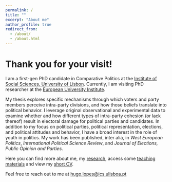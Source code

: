 ```yaml
---
permalink: /
title: ""
excerpt: "About me"
author_profile: true
redirect_from: 
  - /about/
  - /about.html
---
```


Thank you for your visit!
======

I am a first-gen PhD candidate in Comparative Politics at the [Institute of Social Sciences, University of Lisbon](https://www.ics.ulisboa.pt/). Currently, I am visiting PhD researcher at the [European University Institute](https://www.eui.eu/en/academic-units/political-and-social-sciences).

My thesis explores specific mechanisms through which voters and party members perceive intra-party divisions, and how those beliefs translate into political behavior. I leverage original observational and experimental data to examine whether and how different types of intra-party cohesion (or lack thereof) result in electoral damage for political parties and candidates. In addition to my focus on political parties, political representation, elections, and political attitudes and behavior, I have a broad interest in the role of youth in politics. My work has been published, inter alia, in <i>West European Politics</i>, <i>International Political Science Review</i>, and <i>Journal of Elections, Public Opinion and Parties</i>. 

Here you can find more about me, my [research](https://hugoferrinholopes.github.io/publications/), access some [teaching materials](https://hugoferrinholopes.github.io/teaching/) and view my [short CV](https://hugoferrinholopes.github.io/cv/).

Feel free to reach out to me at [hugo.lopes@ics.ulisboa.pt](hugo.lopes@ics.ulisboa.pt)
